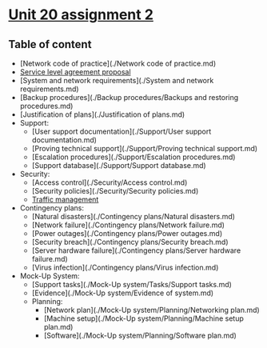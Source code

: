 # <u>**Unit 20 assignment 2**</u>

## Table of content

- [Network code of practice](./Network code of practice.md)
- [Service level agreement proposal](./Service-level-agreement-proposal.md)
- [System and network requirements](./System and network requirements.md)
- [Backup procedures](./Backup procedures/Backups and restoring procedures.md)
- [Justification of plans](./Justification of plans.md)
- Support:
    - [User support documentation](./Support/User support documentation.md)
    - [Proving technical support](./Support/Proving technical support.md)
    - [Escalation procedures](./Support/Escalation procedures.md)
    - [Support database](./Support/Support database.md)
- Security:
    - [Access control](./Security/Access control.md)
    - [Security policies](./Security/Security policies.md)
    - [Traffic management](./Security/Traffic-management.md)
- Contingency plans:
    - [Natural disasters](./Contingency plans/Natural disasters.md)
    - [Network failure](./Contingency plans/Network failure.md)
    - [Power outages](./Contingency plans/Power outages.md)
    - [Security breach](./Contingency plans/Security breach.md)
    - [Server hardware failure](./Contingency plans/Server hardware failure.md)
    - [Virus infection](./Contingency plans/Virus infection.md)
- Mock-Up System:
    - [Support tasks](./Mock-Up system/Tasks/Support tasks.md)
    - [Evidence](./Mock-Up system/Evidence of system.md)
    - Planning:
        - [Network plan](./Mock-Up system/Planning/Networking plan.md)
        - [Machine setup](./Mock-Up system/Planning/Machine setup plan.md)
        - [Software](./Mock-Up system/Planning/Software plan.md)
